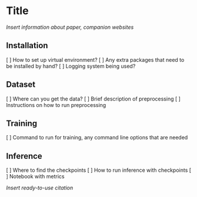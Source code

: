 # Title

_Insert information about paper, companion websites_

## Installation

[ ] How to set up virtual environment?
[ ] Any extra packages that need to be installed by hand?
[ ] Logging system being used?

## Dataset

[ ] Where can you get the data?
[ ] Brief description of preprocessing
[ ] Instructions on how to run preprocessing

## Training

[ ] Command to run for training, any command line options that are needed

## Inference

[ ] Where to find the checkpoints
[ ] How to run inference with checkpoints
[ ] Notebook with metrics

_Insert ready-to-use citation_
